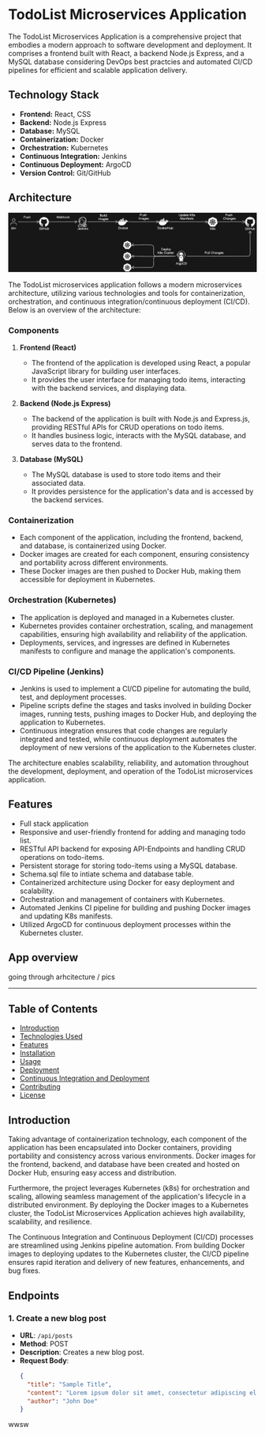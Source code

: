 # TodoList Microservices Application

The TodoList Microservices Application is a comprehensive project that embodies a modern approach to software development and deployment. It comprises a frontend built with React, a backend Node.js Express, and a MySQL database considering DevOps best practcies and automated CI/CD pipelines for efficient and scalable application delivery.



## Technology Stack

- **Frontend:** React, CSS
- **Backend:** Node.js Express
- **Database:** MySQL
- **Containerization:** Docker
- **Orchestration:** Kubernetes 
- **Continuous Integration:** Jenkins
- **Continuous Deployment:** ArgoCD
- **Version Control:** Git/GitHub

## Architecture

![TodoList Arhcitecture](https://github.com/Omar-tarek3/Assets/blob/master/TodoList-arhci.png)



The TodoList microservices application follows a modern microservices architecture, utilizing various technologies and tools for containerization, orchestration, and continuous integration/continuous deployment (CI/CD). Below is an overview of the architecture:

### Components

1. **Frontend (React)**
   - The frontend of the application is developed using React, a popular JavaScript library for building user interfaces.
   - It provides the user interface for managing todo items, interacting with the backend services, and displaying data.

2. **Backend (Node.js Express)**
   - The backend of the application is built with Node.js and Express.js, providing RESTful APIs for CRUD operations on todo items.
   - It handles business logic, interacts with the MySQL database, and serves data to the frontend.

3. **Database (MySQL)**
   - The MySQL database is used to store todo items and their associated data.
   - It provides persistence for the application's data and is accessed by the backend services.

### Containerization

- Each component of the application, including the frontend, backend, and database, is containerized using Docker.
- Docker images are created for each component, ensuring consistency and portability across different environments.
- These Docker images are then pushed to Docker Hub, making them accessible for deployment in Kubernetes.

### Orchestration (Kubernetes)

- The application is deployed and managed in a Kubernetes cluster.
- Kubernetes provides container orchestration, scaling, and management capabilities, ensuring high availability and reliability of the application.
- Deployments, services, and ingresses are defined in Kubernetes manifests to configure and manage the application's components.

### CI/CD Pipeline (Jenkins)

- Jenkins is used to implement a CI/CD pipeline for automating the build, test, and deployment processes.
- Pipeline scripts define the stages and tasks involved in building Docker images, running tests, pushing images to Docker Hub, and deploying the application to Kubernetes.
- Continuous integration ensures that code changes are regularly integrated and tested, while continuous deployment automates the deployment of new versions of the application to the Kubernetes cluster.

The architecture enables scalability, reliability, and automation throughout the development, deployment, and operation of the TodoList microservices application.



## Features
- Full stack application
- Responsive and user-friendly frontend for adding and managing todo list.
- RESTful API backend for exposing API-Endpoints and handling CRUD operations on todo-items.
- Persistent storage for storing todo-items using a MySQL database.
- Schema.sql file to intiate schema and database table.
- Containerized architecture using Docker for easy deployment and scalability.
- Orchestration and management of containers with Kubernetes.
- Automated Jenkins CI pipeline for building and pushing Docker images and updating K8s manifests.
- Utilized ArgoCD for continuous deployment processes within the Kubernetes cluster.



## App overview
going through arhcitecture / pics


---------------------------
## Table of Contents

- [Introduction](#introduction)
- [Technologies Used](#technologies-used)
- [Features](#features)
- [Installation](#installation)
- [Usage](#usage)
- [Deployment](#deployment)
- [Continuous Integration and Deployment](#continuous-integration-and-deployment)
- [Contributing](#contributing)
- [License](#license)

## Introduction

Taking advantage of containerization technology, each component of the application has been encapsulated into Docker containers, providing portability and consistency across various environments. Docker images for the frontend, backend, and database have been created and hosted on Docker Hub, ensuring easy access and distribution.

Furthermore, the project leverages Kubernetes (k8s) for orchestration and scaling, allowing seamless management of the application's lifecycle in a distributed environment. By deploying the Docker images to a Kubernetes cluster, the TodoList Microservices Application achieves high availability, scalability, and resilience.

The Continuous Integration and Continuous Deployment (CI/CD) processes are streamlined using Jenkins pipeline automation. From building Docker images to deploying updates to the Kubernetes cluster, the CI/CD pipeline ensures rapid iteration and delivery of new features, enhancements, and bug fixes.



## Endpoints

### 1. Create a new blog post
- **URL**: `/api/posts`
- **Method**: POST
- **Description**: Creates a new blog post.
- **Request Body**:
  ```json
  {
    "title": "Sample Title",
    "content": "Lorem ipsum dolor sit amet, consectetur adipiscing elit...",
    "author": "John Doe"
  }
wwsw
